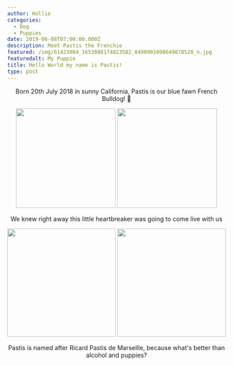 ```yaml
---
author: Hollie
categories:
  - Dog
  - Puppies
date: 2019-06-08T07:00:00.000Z
description: Meet Pastis the Frenchie
featured: /img/61423084_1653088174823582_8490901098649878528_n.jpg
featuredalt: My Puppie
title: Hello World my name is Pastis!
type: post
---
```

<div align="center">

Born 20th July 2018 in sunny California, Pastis is our blue fawn French Bulldog!  ‎🐾

<img src="https://lh3.googleusercontent.com/UMOr0ygyYnUC3Y-ArREc-zEArOs7cTvc1EJv7q9WuUVAaJEHz8W7bE4VfDPzOUV6uwqqAYJ11PoTgyID2LcearfZ-Lc6XEiZ6IsOrz3kQ4OYmQ0IOODdyYw90omnZa1HZlWpsYQtLPqN5ANPAPqbB_hNdpTUbnOQijgh6VBTon9iR17j7CDNqBPB_Ot0LjPWz4z9it0a-V_5tbtsdNjVQKI6rzjTp01ek7XeLJ36W8-evcz_yWUjY9ee44VRMinl8XnHQoU2WUsdKsJB_lhSRWjGHNOAm1MGi1oihRtYSu9is_GY7dpSeZPdEcZ8IrCe3xOg-T-kY_PRs0SXoE6MqH5BJHkVkZYTBuinXu7PKzoXKogaotrEeHMh49_qlV7YGL6LQyPSpNSW-dopuoTN8CRe6ZH7o-Gy4kqh7uSEJtCmDYB4AFRZiMOB5XTQiTlVTE9BV1dfWQKOeab9Ae3zjfUThOmKvY8mrNIsf696RNLplkMDxVyZD_7T-26qw_zDWv-WmBVdVcciKn1fTtAD7g9VFrPWecxtPEAMxueYhFnnrXf_pQBPTmdK-1xUZOs-KVc0q2KY2Pg2vQbi0hOXMfbfU8v8mg-YRybVa09519YmhyN6C7oYDfeFMxxq8Su28pf-pPQ3tTXX8vHLeSKBUpFx28o8YOYq=w960-h711-no" height="230">  <img src="https://lh3.googleusercontent.com/eq21fQQxHnSLELIVa6-WtHNWt5S1MGKRlpEDCNSyJetwLYlaoQW4jVASMG_m9AcQHV34hgFj1ImgPFu2eK3kUKHG0MJnA-xehhQUjUlqnWALYlWI7afYLza0dMRtazq8W0m2Wcs0GZId1CDu4oWB7RsFTRnv6G6PCtdZyThJLZIDm6b_yuhEji7xrXOvIP70Tp_uPTXA42EH5iTmWAj8FNPnxffaGsH_nzwWA_FJpHR4w5HbUzLFOqWIyX1l0F5Yg3Jl9rvGtMGmYQwBSjNuKv44ivFdtfT0JTzxFAmGq5DrGSFX15TAqQoQB3hm6d5u848jnJJwd2pLqCnXu0ud4nEPUThtvdOcCnfUsEF9bK2v_dZcD7ffnuekvaVUMh2Ca2nsgSx1O8pf3AMvsLerOG7jexbvAJafGS5Bp_274wW-DKW7ShTtto6hHlyjBPDmw0IDf6H1oVIALEpOa0W_sr8kB2BALQBzzJu7XI5ADHB2nXG47xX43zJ3JaO2AJWrD5bMDnpKg4Ka1WByWge2xtOaIlXwPFb1m4XJ6KjwXhpVNPh7v09i1lSeTTXYYgLgHAl2LP-VoCY0UI0TK3WABuzvJnCzbpAYeT1D_QtYQTPMJk3Vfkm_j-qTTqkYYoPWfcuF4lwqzCcX-jAy9WlMX2mjgk0kx7um=w878-h712-no" height="230">

We knew right away this little heartbreaker was going to come live with us

<img src="https://lh3.googleusercontent.com/LOAknDdHPsAb4DaVVZlCk_n_-L1T4CZtXSmU0p6f959wT-qqucLLoLHw75fC7li7HxND82SdBdud5X3yybA5MB842JlUJRGZHm9UONEf82aK4NJnjJguAbH4P3r3yM-Pah02RX8R39NP2q81yonkBYIj4f0z1Fw9-kj3LhLfYCUC3TupYWwj0TkZ7wHfCzMTCZiye_SBpTgiibzy_B7X0Z-RmmKnZihypv_hm_pfi_kI5yBSGeoypHuqtRSDAqvkIjfQK2MQloWksWPcS4QjNwU_oBZWiqelH4FUmGkXnUFHEl_K7wk1vj0hQQAo69wJeMVaDL0M91GUTR_1d9C1DE0XfriUjVr-uzGEuDSJv3PPsPChKdYDk_QU-j4RmKtMX8XhL1_emvA5D8pJBq1FuSh5O6jm-GDRXayQrrqkriB7sgKsa5vEOiKT7qGrWAXDDXGu19m2mXPdDy-4PHj5Jt_4AsDhiOd6bcRtyFQIwtPsnrHJLTcFXbuoOzO5SAeyljH4dukqVCslCmUHlfNRjQ8Skezw3zyRsQj7qj6F8WgGXjd0T2PjjEDiqkXGJ-CqK7VlPmPV2-SGzCaNSuyiAwM-cxhjk9OuQUmzSDkooil0Mbd-1WxRDBz6P3Xlt7i2oSmnjrJP1_yV9-t-jPCsbHeVVDpESdSs=w849-h711-no" height="250">  <img src="https://lh3.googleusercontent.com/QH9_GxYzx-J1Ikd39czdqvAqA091C-ZHYRyxspf2F0oAVIsqR9RtlSxdEmSk4VdfhZVaZ5n4k2wPemPWatuOtLKCxrlzCKaiXnffSO6u92mF7mqQQFssnpi5ZsNdoBT13ZyphM1KyKRGGfDHrSF0hr1z5OqUSyL-uq1lLfXiVdbzPNmrNNkejuhfKaG7QNyZY77qUE9XuMPpoSKLhNg2YZT_uQ9Uz1k5UYFn3vYNrjtFCLmEBhADaMYCdMjm9GmE6hhB_IQXR9JztCtQ3LAjCLZjU17n0x2E8ekeXJAoQZpvBWWLA3ctvhWJ4ieFDvA-H7UavMOz8qjNUyKAFKQSsznDr0ikGIZ5juGFbDf3gAbLG7qajQW76qCLelxaAV_EWSGFfyyIuW5s4dspcR2gbDJDjFrTacR0CNtjpRirbWISQabJ8PuCMNHfQ3AhVB-eRNGP_liV0NKibgZh-BNRfRJHebP84FPTNR03iS3TYg1IXx17v5zwuqhyzlPJ6VjIpKOjqH-a4CEKBDKbWhw9Nr9pJ223M6Qhf1eKzmuRUxa7qmmV9iiHL7adiPUlYrvc9sg7vA0jk00fxSb8f4TWSnzgBW_QtCuHBqxufrIRk4NZIlCr_dLh8K6NJokMrwgqH69b7xT2dDZPHjBY-brZhPWdyTzJKYYC=w805-h711-no" height="250">

Pastis is named after Ricard Pastis de Marseille, because what's better than alcohol and puppies?

<div align="/center">
